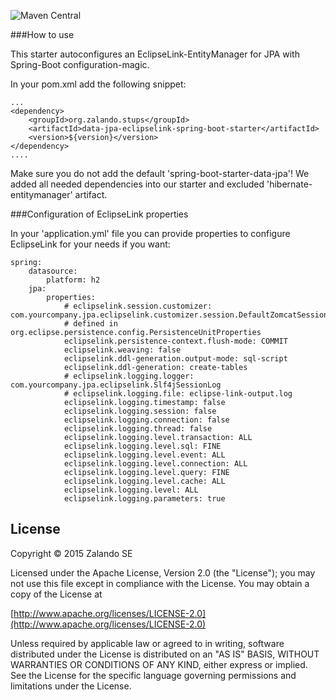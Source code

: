 
![Maven Central](https://img.shields.io/maven-central/v/org.zalando.stups/data-jpa-eclipselink-spring-boot-starter.svg)

###How to use

This starter autoconfigures an EclipseLink-EntityManager for JPA with Spring-Boot configuration-magic.

In your pom.xml add the following snippet:

    ...
    <dependency>
        <groupId>org.zalando.stups</groupId>
        <artifactId>data-jpa-eclipselink-spring-boot-starter</artifactId>
        <version>${version}</version>
    </dependency>
    ....

Make sure you do not add the default 'spring-boot-starter-data-jpa'!
We added all needed dependencies into our starter and excluded 'hibernate-entitymanager' artifact.

###Configuration of EclipseLink properties

In your 'application.yml' file you can provide properties to configure EclipseLink for your needs if you want:

    spring:
        datasource:
            platform: h2
        jpa:
            properties:
                # eclipselink.session.customizer: com.yourcompany.jpa.eclipselink.customizer.session.DefaultZomcatSessionCustomizer
                # defined in org.eclipse.persistence.config.PersistenceUnitProperties
                eclipselink.persistence-context.flush-mode: COMMIT
                eclipselink.weaving: false
                eclipselink.ddl-generation.output-mode: sql-script
                eclipselink.ddl-generation: create-tables
                # eclipselink.logging.logger: com.yourcompany.jpa.eclipselink.Slf4jSessionLog
                # eclipselink.logging.file: eclipse-link-output.log
                eclipselink.logging.timestamp: false
                eclipselink.logging.session: false
                eclipselink.logging.connection: false
                eclipselink.logging.thread: false
                eclipselink.logging.level.transaction: ALL
                eclipselink.logging.level.sql: FINE
                eclipselink.logging.level.event: ALL
                eclipselink.logging.level.connection: ALL
                eclipselink.logging.level.query: FINE
                eclipselink.logging.level.cache: ALL
                eclipselink.logging.level: ALL
                eclipselink.logging.parameters: true


## License

Copyright © 2015 Zalando SE

Licensed under the Apache License, Version 2.0 (the "License");
you may not use this file except in compliance with the License.
You may obtain a copy of the License at

   [http://www.apache.org/licenses/LICENSE-2.0](http://www.apache.org/licenses/LICENSE-2.0)

Unless required by applicable law or agreed to in writing, software
distributed under the License is distributed on an "AS IS" BASIS,
WITHOUT WARRANTIES OR CONDITIONS OF ANY KIND, either express or implied.
See the License for the specific language governing permissions and
limitations under the License.
